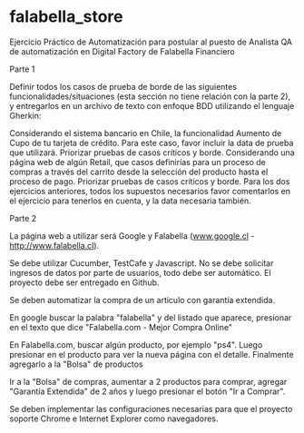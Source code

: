 # falabella_store
Ejercicio Práctico de Automatización 
para postular al puesto de Analista QA de automatización 
en Digital Factory de Falabella Financiero

Parte 1

Definir todos los casos de prueba de borde  de las siguientes funcionalidades/situaciones (esta sección no tiene relación con la parte 2), y entregarlos en un archivo de texto con enfoque BDD utilizando el lenguaje Gherkin:

Considerando el sistema bancario en Chile, la funcionalidad Aumento de Cupo de tu tarjeta de crédito. Para este caso, favor incluir la data de prueba que utilizará. Priorizar pruebas de casos críticos y borde.
Considerando una página web de algún Retail, que casos definirías para un proceso de compras a través del carrito desde la selección del producto hasta el proceso de pago. Priorizar pruebas de casos críticos y borde.
Para los dos ejercicios anteriores, todos los supuestos necesarios favor comentarlos en el ejercicio para tenerlos en cuenta, y la data necesaria también.

Parte 2

La página web a utilizar será Google y Falabella (www.google.cl - http://www.falabella.cl).

Se debe utilizar Cucumber, TestCafe y Javascript. No se debe solicitar ingresos de datos por parte de usuarios, todo debe ser automático. El proyecto debe ser entregado en Github.

Se deben automatizar la compra de un artículo con garantía extendida.

En google buscar la palabra "falabella" y del listado que aparece, presionar en el texto que dice "Falabella.com - Mejor Compra Online"

En Falabella.com, buscar algún producto, por ejemplo "ps4". Luego presionar en el producto para ver la nueva página con el detalle. Finalmente agregarlo a la "Bolsa" de productos

Ir a la "Bolsa" de compras, aumentar a 2 productos para comprar, agregar "Garantía Extendida" de 2 años y luego presionar el botón "Ir a Comprar". 

Se deben implementar las configuraciones necesarias para que el proyecto soporte Chrome e Internet Explorer como navegadores. 
